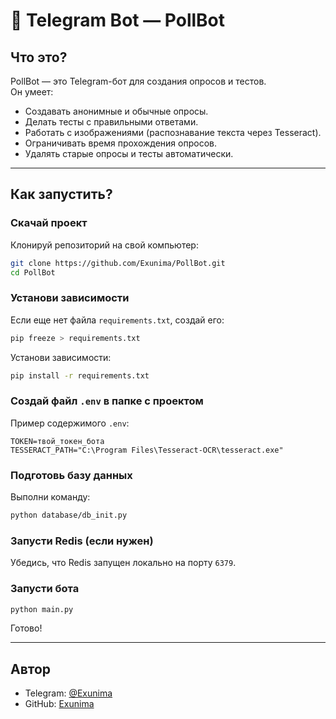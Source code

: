 
# 🤖 Telegram Bot — PollBot

## Что это?
PollBot — это Telegram-бот для создания опросов и тестов.  
Он умеет:
- Создавать анонимные и обычные опросы.
- Делать тесты с правильными ответами.
- Работать с изображениями (распознавание текста через Tesseract).
- Ограничивать время прохождения опросов.
- Удалять старые опросы и тесты автоматически.

---

## Как запустить?

### Скачай проект
Клонируй репозиторий на свой компьютер:
```bash
git clone https://github.com/Exunima/PollBot.git
cd PollBot
```

### Установи зависимости
Если еще нет файла `requirements.txt`, создай его:
```bash
pip freeze > requirements.txt
```
Установи зависимости:
```bash
pip install -r requirements.txt
```

### Создай файл `.env` в папке с проектом
Пример содержимого `.env`:
```env
TOKEN=твой_токен_бота
TESSERACT_PATH="C:\Program Files\Tesseract-OCR\tesseract.exe"
```

### Подготовь базу данных
Выполни команду:
```bash
python database/db_init.py
```

### Запусти Redis (если нужен)
Убедись, что Redis запущен локально на порту `6379`.

### Запусти бота
```bash
python main.py
```

Готово!

---

## Автор
- Telegram: [@Exunima](https://t.me/Exunima)
- GitHub: [Exunima](https://github.com/Exunima)
